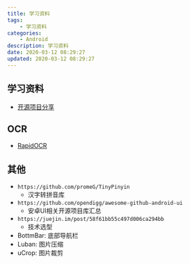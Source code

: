 ```yaml
---
title: 学习资料
tags: 
    - 学习资料
categories: 
    - Android
description: 学习资料
date: 2020-03-12 08:29:27
updated: 2020-03-12 08:29:27
---
```


## 学习资料

+ [开源项目分享](http://demo.apkbus.com/)

## OCR
+ [RapidOCR](https://github.com/RapidAI/RapidOCR)

## 其他

+ `https://github.com/promeG/TinyPinyin`
  + 汉字转拼音库
+ `https://github.com/opendigg/awesome-github-android-ui`
  + 安卓UI相关开源项目库汇总
+ `https://juejin.im/post/58f61bb55c497d006ca294bb`
  + 技术选型
+ BottmBar: 底部导航栏
+ Luban: 图片压缩
+ uCrop: 图片裁剪
